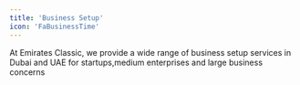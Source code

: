 ```yaml
---
title: 'Business Setup'
icon: 'FaBusinessTime'
---
```


At Emirates Classic, we provide a wide range of business setup services in Dubai and UAE for startups,medium enterprises and large business concerns
